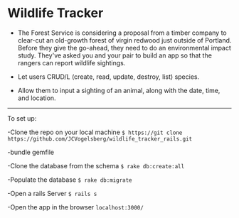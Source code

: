 Wildlife Tracker
=================

* The Forest Service is considering a proposal from a timber company to clear-cut an old-growth forest 
of virgin redwood just outside of Portland. Before they give the go-ahead, they need to do an environmental 
impact study. They've asked you and your pair to build an app so that the rangers can report wildlife sightings.

* Let users CRUD/L (create, read, update, destroy, list) species.
* Allow them to input a sighting of an animal, along with the date, time, and location.

* * *

To set up:

-Clone the repo on your local machine `$ https://git clone https://github.com/JCVogelsberg/wildlife_tracker_rails.git`

-bundle gemfile

-Clone the database from the schema `$ rake db:create:all`

-Populate the database `$ rake db:migrate`

-Open a rails Server `$ rails s`

-Open the app in the browser `localhost:3000/`
